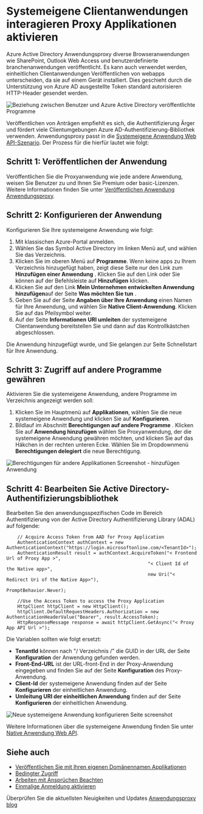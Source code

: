 <properties
    pageTitle="Veröffentlichung von systemeigenen Clientanwendungen mit Proxy aktivieren | Microsoft Azure"
    description="Erläutert, wie systemeigene Clientanwendungen mit Azure AD Anwendung Proxy sicheren Remotezugriff auf Ihre lokalen apps zu aktivieren."
    services="active-directory"
    documentationCenter=""
    authors="kgremban"
    manager="femila"
    editor=""/>

<tags
    ms.service="active-directory"
    ms.workload="identity"
    ms.tgt_pltfrm="na"
    ms.devlang="na"
    ms.topic="article"
    ms.date="06/22/2016"
    ms.author="kgremban"/>

# <a name="how-to-enable-native-client-apps-to-interact-with-proxy-applications"></a>Systemeigene Clientanwendungen interagieren Proxy Applikationen aktivieren

Azure Active Directory Anwendungsproxy diverse Browseranwendungen wie SharePoint, Outlook Web Access und benutzerdefinierte branchenanwendungen veröffentlicht. Es kann auch verwendet werden, einheitlichen Clientanwendungen Veröffentlichen von webapps unterscheiden, da sie auf einem Gerät installiert. Dies geschieht durch die Unterstützung von Azure AD ausgestellte Token standard autorisieren HTTP-Header gesendet werden.

![Beziehung zwischen Benutzer und Azure Active Directory veröffentlichte Programme](./media/active-directory-application-proxy-native-client/richclientflow.png)

Veröffentlichen von Anträgen empfiehlt es sich, die Authentifizierung Ärger und fördert viele Clientumgebungen Azure AD-Authentifizierung-Bibliothek verwenden. Anwendungsproxy passt in die [Systemeigene Anwendung Web API-Szenario](active-directory-authentication-scenarios.md#native-application-to-web-api). Der Prozess für die hierfür lautet wie folgt:

## <a name="step-1-publish-your-application"></a>Schritt 1: Veröffentlichen der Anwendung

Veröffentlichen Sie die Proxyanwendung wie jede andere Anwendung, weisen Sie Benutzer zu und Ihnen Sie Premium oder basic-Lizenzen. Weitere Informationen finden Sie unter [Veröffentlichen Anwendung Anwendungsproxy](active-directory-application-proxy-publish.md).

## <a name="step-2-configure-your-application"></a>Schritt 2: Konfigurieren der Anwendung

Konfigurieren Sie Ihre systemeigene Anwendung wie folgt:

1. Mit klassischen Azure-Portal anmelden.
2. Wählen Sie das Symbol Active Directory im linken Menü auf, und wählen Sie das Verzeichnis.
3. Klicken Sie im oberen Menü auf **Programme**. Wenn keine apps zu Ihrem Verzeichnis hinzugefügt haben, zeigt diese Seite nur den Link zum **Hinzufügen einer Anwendung** . Klicken Sie auf den Link oder Sie können auf der Befehlsleiste auf **Hinzufügen** klicken.
4. Klicken Sie auf den Link **Mein Unternehmen entwickelten Anwendung hinzufügen**auf der Seite **Was möchten Sie tun** .
5. Geben Sie auf der Seite **Angaben über Ihre Anwendung** einen Namen für Ihre Anwendung, und wählen Sie **Native Client-Anwendung**. Klicken Sie auf das Pfeilsymbol weiter.
6. Auf der Seite **Informationen** **URI umleiten** der systemeigene Clientanwendung bereitstellen Sie und dann auf das Kontrollkästchen abgeschlossen.

Die Anwendung hinzugefügt wurde, und Sie gelangen zur Seite Schnellstart für Ihre Anwendung.

## <a name="step-3-grant-access-to-other-applications"></a>Schritt 3: Zugriff auf andere Programme gewähren

Aktivieren Sie die systemeigene Anwendung, andere Programme im Verzeichnis angezeigt werden soll:

1. Klicken Sie im Hauptmenü auf **Applikationen**, wählen Sie die neue systemeigene Anwendung und klicken Sie auf **Konfigurieren**.
2. Bildlauf im Abschnitt **Berechtigungen auf andere Programme** . Klicken Sie auf **Anwendung hinzufügen** wählen Sie Proxyanwendung, der die systemeigene Anwendung gewähren möchten, und klicken Sie auf das Häkchen in der rechten unteren Ecke. Wählen Sie im Dropdownmenü **Berechtigungen delegiert** die neue Berechtigung.

![Berechtigungen für andere Applikationen Screenshot - hinzufügen Anwendung](./media/active-directory-application-proxy-native-client/delegate_native_app.png)

## <a name="step-4-edit-the-active-directory-authentication-library"></a>Schritt 4: Bearbeiten Sie Active Directory-Authentifizierungsbibliothek

Bearbeiten Sie den anwendungsspezifischen Code im Bereich Authentifizierung von der Active Directory Authentifizierung Library (ADAL) auf folgende:

        // Acquire Access Token from AAD for Proxy Application
        AuthenticationContext authContext = new AuthenticationContext("https://login.microsoftonline.com/<TenantId>");
        AuthenticationResult result = authContext.AcquireToken("< Frontend Url of Proxy App >",
                                                        "< Client Id of the Native app>",
                                                        new Uri("< Redirect Uri of the Native App>"),
                                                        PromptBehavior.Never);

        //Use the Access Token to access the Proxy Application
        HttpClient httpClient = new HttpClient();
        httpClient.DefaultRequestHeaders.Authorization = new AuthenticationHeaderValue("Bearer", result.AccessToken);
        HttpResponseMessage response = await httpClient.GetAsync("< Proxy App API Url >");

Die Variablen sollten wie folgt ersetzt:

- **TenantId** können nach "/ Verzeichnis /" die GUID in der URL der Seite **Konfiguration** der Anwendung gefunden werden.
- **Front-End-URL** ist der URL-front-End in der Proxy-Anwendung eingegeben und finden Sie auf der Seite **Konfiguration** des Proxy-Anwendung.
- **Client-Id** der systemeigene Anwendung finden auf der Seite **Konfigurieren** der einheitlichen Anwendung.
- **Umleitung URI der einheitlichen Anwendung** finden auf der Seite **Konfigurieren** der einheitlichen Anwendung.

![Neue systemeigene Anwendung konfigurieren Seite screenshot](./media/active-directory-application-proxy-native-client/new_native_app.png)

Weitere Informationen über die systemeigene Anwendung finden Sie unter [Native Anwendung Web API](active-directory-authentication-scenarios.md#native-application-to-web-api).


## <a name="see-also"></a>Siehe auch

- [Veröffentlichen Sie mit Ihren eigenen Domänennamen Applikationen](active-directory-application-proxy-custom-domains.md)
- [Bedingter Zugriff](active-directory-application-proxy-conditional-access.md)
- [Arbeiten mit Ansprüchen Beachten](active-directory-application-proxy-claims-aware-apps.md)
- [Einmalige Anmeldung aktivieren](active-directory-application-proxy-sso-using-kcd.md)

Überprüfen Sie die aktuellsten Neuigkeiten und Updates [Anwendungsproxy blog](http://blogs.technet.com/b/applicationproxyblog/)
